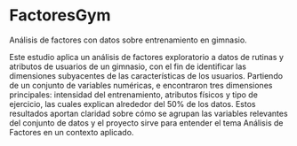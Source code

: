 # FactoresGym
Análisis de factores con datos sobre entrenamiento en gimnasio.

Este estudio aplica un análisis de factores exploratorio a datos de rutinas y atributos de usuarios de un gimnasio, con el fin de identificar las dimensiones subyacentes de las características de los usuarios. Partiendo de un conjunto de variables numéricas, e encontraron tres dimensiones principales: intensidad del entrenamiento, atributos físicos y tipo de ejercicio, las cuales explican alrededor del 50% de los datos. Estos resultados aportan claridad sobre cómo se agrupan las variables relevantes del conjunto de datos y el proyecto sirve para entender el tema Análisis de Factores en un contexto aplicado.
